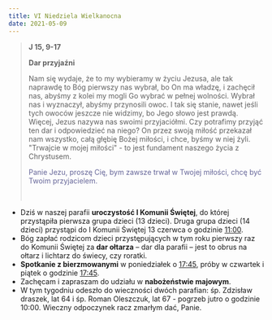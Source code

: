 ```yaml
---
title: VI Niedziela Wielkanocna
date: 2021-05-09
---
```


> **J 15, 9-17**
>
> **Dar przyjaźni**
>
> Nam się wydaje, że to my wybieramy w życiu Jezusa, ale tak naprawdę to Bóg pierwszy nas wybrał, bo On ma władzę, i zachęcił nas, abyśmy z kolei my mogli Go wybrać w pełnej wolności. Wybrał nas i wyznaczył, abyśmy przynosili owoc. I tak się stanie, nawet jeśli tych owoców jeszcze nie widzimy, bo Jego słowo jest prawdą. Więcej, Jezus nazywa nas swoimi przyjaciółmi. Czy potrafimy przyjąć ten dar i odpowiedzieć na niego? On przez swoją miłość przekazał nam wszystko, całą głębię Bożej miłości, i chce, byśmy w niej żyli. "Trwajcie w mojej miłości" - to jest fundament naszego życia z Chrystusem.
>
> <span style="color: #666699;">Panie Jezu, proszę Cię, bym zawsze trwał w Twojej miłości, chcę być Twoim przyjacielem. </span>
>
> &nbsp;

- Dziś w naszej parafii **uroczystość I Komunii Świętej**, do której przystąpiła pierwsza grupa dzieci (13 dzieci). Druga grupa dzieci (14 dzieci) przystąpi do I Komunii Świętej 13 czerwca o godzinie <u>11:00</u>.
- Bóg zapłać rodzicom dzieci przystępujących w tym roku pierwszy raz do Komunii Świętej za **dar ołtarza** – dar dla parafii – jest to obrus na ołtarz i lichtarz do świecy, czy roratki.
- **Spotkanie z bierzmowanymi** w poniedziałek o <u>17:45</u>, próby w czwartek i piątek o godzinie <u>17:45</u>.
- Zachęcam i zapraszam do udziału w **nabożeństwie majowym**.
- W tym tygodniu odeszło do wieczności dwóch parafian: śp. Zdzisław draszek, lat 64 i śp. Roman Oleszczuk, lat 67 - pogrzeb jutro o godzinie 10:00. Wieczny odpoczynek racz zmarłym dać, Panie.
